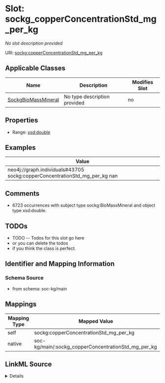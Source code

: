 

# Slot: sockg_copperConcentrationStd_mg_per_kg


_No slot description provided_





URI: [sockg:copperConcentrationStd_mg_per_kg](http://www.semanticweb.org/sockg/ontologies/2024/0/soil-carbon-ontology/copperConcentrationStd_mg_per_kg)



<!-- no inheritance hierarchy -->





## Applicable Classes

| Name | Description | Modifies Slot |
| --- | --- | --- |
| [SockgBioMassMineral](../classes/SockgBioMassMineral.md) | No type description provided |  no  |







## Properties

* Range: [xsd:double](http://www.w3.org/2001/XMLSchema#double)






## Examples

| Value |
| --- |
| neo4j://graph.individuals#43705 sockg:copperConcentrationStd_mg_per_kg nan |

## Comments

* 6723 occurrences with subject type sockg:BioMassMineral and object type xsd:double.

## TODOs

* TODO -- Todos for this slot go here
* or you can delete the todos
* if you think the class is perfect.

## Identifier and Mapping Information







### Schema Source


* from schema: soc-kg/main




## Mappings

| Mapping Type | Mapped Value |
| ---  | ---  |
| self | sockg:copperConcentrationStd_mg_per_kg |
| native | soc-kg/main/:sockg_copperConcentrationStd_mg_per_kg |




## LinkML Source

<details>
```yaml
name: sockg_copperConcentrationStd_mg_per_kg
description: No slot description provided
todos:
- TODO -- Todos for this slot go here
- or you can delete the todos
- if you think the class is perfect.
comments:
- 6723 occurrences with subject type sockg:BioMassMineral and object type xsd:double.
examples:
- value: neo4j://graph.individuals#43705 sockg:copperConcentrationStd_mg_per_kg nan
from_schema: soc-kg/main
rank: 1000
slot_uri: sockg:copperConcentrationStd_mg_per_kg
alias: sockg_copperConcentrationStd_mg_per_kg
domain_of:
- sockg_BioMassMineral
range: double

```
</details>